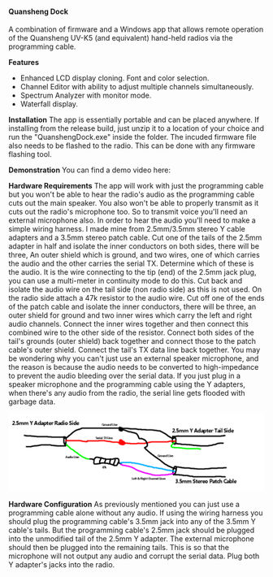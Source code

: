 #### **Quansheng Dock**

A combination of firmware and a Windows app that allows remote operation of the Quansheng UV-K5 (and equivalent) hand-held radios via the programming cable.

**Features** 
- Enhanced LCD display cloning. Font and color selection.
- Channel Editor with ability to adjust multiple channels simultaneously.
- Spectrum Analyzer with monitor mode.
- Waterfall display.

**Installation**
The app is essentially portable and can be placed anywhere. If installing from the release build, just unzip it to a location of your choice and run the "QuanshengDock.exe" inside the folder.
The incuded firmware file also needs to be flashed to the radio. This can be done with any firmware flashing tool.

**Demonstration**
You can find a demo video here:

**Hardware Requirements**
The app will work with just the programming cable but you won't be able to hear the radio's audio as the programming cable cuts out the main speaker. You also won't be able to properly transmit as it cuts out the radio's microphone too. So to transmit voice you'll need an external microphone also.
In order to hear the audio you'll need to make a simple wiring harness. I made mine from 2.5mm/3.5mm stereo Y cable adapters and a 3.5mm stereo patch cable.
Cut one of the tails of the 2.5mm adapter in half and isolate the inner conductors on both sides, there will be three, An outer shield which is ground, and two wires, one of which carries the audio and the other carries the serial TX. Determine which of these is the audio. It is the wire connecting to the tip (end) of the 2.5mm jack plug, you can use a multi-meter in continuity mode to do this.
Cut back and isolate the audio wire on the tail side (non radio side) as this is not used. On the radio side attach a 47k resistor to the audio wire.
Cut off one of the ends of the patch cable and isolate the inner conductors, there will be three, an outer shield for ground and two inner wires which carry the left and right audio channels. Connect the inner wires together and then connect this combined wire to the other side of the resistor.
Connect both sides of the tail's grounds (outer shield) back together and connect those to the patch cable's outer shield.
Connect the tail's TX data line back together.
You may be wondering why you can't just use an external speaker microphone, and the reason is because the audio needs to be converted to high-impedance to prevent the audio bleeding over the serial data. If you just plug in a speaker microphone and the programming cable using the Y adapters, when there's any audio from the radio, the serial line gets flooded with garbage data.

![](./WiringMod.png)

**Hardware Configuration**
As previously mentioned you can just use a programming cable alone without any audio.
If using the wiring harness you should plug the programming cable's 3.5mm jack into any of the 3.5mm Y cable's tails. But the programming cable's 2.5mm jack should be plugged into the unmodified tail of the 2.5mm Y adapter. The external microphone should then be plugged into the remaining tails. This is so that the microphone will not output any audio and corrupt the serial data. 
Plug both Y adapter's jacks into the radio.
